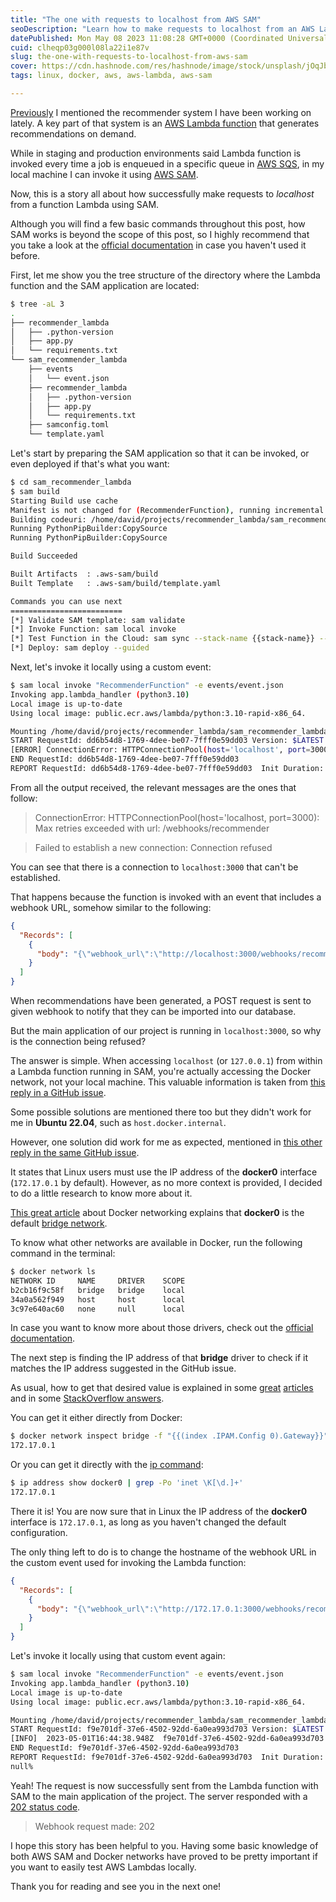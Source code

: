 ```yaml
---
title: "The one with requests to localhost from AWS SAM"
seoDescription: "Learn how to make requests to localhost from an AWS Lambda function using AWS SAM. Find solutions to connection errors when accessing Docker network."
datePublished: Mon May 08 2023 11:08:28 GMT+0000 (Coordinated Universal Time)
cuid: clheqp03g000l08la22i1e87v
slug: the-one-with-requests-to-localhost-from-aws-sam
cover: https://cdn.hashnode.com/res/hashnode/image/stock/unsplash/jOqJbvo1P9g/upload/55361318df08f7b1f5a538710b533f1d.jpeg
tags: linux, docker, aws, aws-lambda, aws-sam

---
```


[Previously](https://blog.davidmontesdeoca.es/the-one-with-access-denied-to-aws-in-production) I mentioned the recommender system I have been working on lately. A key part of that system is an [AWS Lambda function](https://docs.aws.amazon.com/lambda/latest/dg/welcome.html) that generates recommendations on demand.

While in staging and production environments said Lambda function is invoked every time a job is enqueued in a specific queue in [AWS SQS](https://docs.aws.amazon.com/AWSSimpleQueueService/latest/SQSDeveloperGuide/welcome.html), in my local machine I can invoke it using [AWS SAM](https://docs.aws.amazon.com/serverless-application-model/latest/developerguide/what-is-sam.html).

Now, this is a story all about how successfully make requests to _localhost_ from a function Lambda using SAM.

Although you will find a few basic commands throughout this post, how SAM works is beyond the scope of this post, so I highly recommend that you take a look at the [official documentation](https://docs.aws.amazon.com/serverless-application-model/latest/developerguide/using-sam-cli.html) in case you haven't used it before.

First, let me show you the tree structure of the directory where the Lambda function and the SAM application are located:

```bash
$ tree -aL 3
.
├── recommender_lambda
│   ├── .python-version
│   ├── app.py
│   └── requirements.txt
└── sam_recommender_lambda
    ├── events
    │   └── event.json
    ├── recommender_lambda
    │   ├── .python-version
    │   ├── app.py
    │   └── requirements.txt
    ├── samconfig.toml
    └── template.yaml
```

Let's start by preparing the SAM application so that it can be invoked, or even deployed if that's what you want:

```bash
$ cd sam_recommender_lambda
$ sam build
Starting Build use cache
Manifest is not changed for (RecommenderFunction), running incremental build
Building codeuri: /home/david/projects/recommender_lambda/sam_recommender_lambda/recommender_lambda runtime: python3.10 metadata: {} architecture: x86_64 functions: RecommenderFunction
Running PythonPipBuilder:CopySource
Running PythonPipBuilder:CopySource

Build Succeeded

Built Artifacts  : .aws-sam/build
Built Template   : .aws-sam/build/template.yaml

Commands you can use next
=========================
[*] Validate SAM template: sam validate
[*] Invoke Function: sam local invoke
[*] Test Function in the Cloud: sam sync --stack-name {{stack-name}} --watch
[*] Deploy: sam deploy --guided
```

Next, let's invoke it locally using a custom event:

```bash
$ sam local invoke "RecommenderFunction" -e events/event.json
Invoking app.lambda_handler (python3.10)
Local image is up-to-date
Using local image: public.ecr.aws/lambda/python:3.10-rapid-x86_64.

Mounting /home/david/projects/recommender_lambda/sam_recommender_lambda/.aws-sam/build/RecommenderFunction as /var/task:ro,delegated, inside runtime container
START RequestId: dd6b54d8-1769-4dee-be07-7fff0e59dd03 Version: $LATEST
[ERROR] ConnectionError: HTTPConnectionPool(host='localhost', port=3000): Max retries exceeded with url: /webhooks/recommender (Caused by NewConnectionError('<urllib3.connection.HTTPConnection object at 0x7fc17f772bf0>: Failed to establish a new connection: [Errno 111] Connection refused'))
END RequestId: dd6b54d8-1769-4dee-be07-7fff0e59dd03
REPORT RequestId: dd6b54d8-1769-4dee-be07-7fff0e59dd03  Init Duration: 0.16 ms  Duration: 12835.90 ms Billed Duration: 12836 ms Memory Size: 1024 MB  Max Memory Used: 1024 MB
```

From all the output received, the relevant messages are the ones that follow:

> ConnectionError: HTTPConnectionPool(host='localhost, port=3000): Max retries exceeded with url: /webhooks/recommender

> Failed to establish a new connection: Connection refused

You can see that there is a connection to `localhost:3000` that can't be established.

That happens because the function is invoked with an event that includes a webhook URL, somehow similar to the following:

```json
{
  "Records": [
    {
      "body": "{\"webhook_url\":\"http://localhost:3000/webhooks/recommender\", ...}"
    }
  ]
}
```

When recommendations have been generated, a POST request is sent to given webhook to notify that they can be imported into our database.

But the main application of our project is running in `localhost:3000`, so why is the connection being refused?

The answer is simple. When accessing `localhost` (or `127.0.0.1`) from within a Lambda function running in SAM, you're actually accessing the Docker network, not your local machine. This valuable information is taken from [this reply in a GitHub issue](https://github.com/aws/aws-sam-cli/issues/260#issuecomment-357508720).

Some possible solutions are mentioned there too but they didn't work for me in **Ubuntu 22.04**, such as `host.docker.internal`.

However, one solution did work for me as expected, mentioned in [this other reply in the same GitHub issue](https://github.com/aws/aws-sam-cli/issues/260#issuecomment-749765208).

It states that Linux users must use the IP address of the **docker0** interface (`172.17.0.1` by default). However, as no more context is provided, I decided to do a little research to know more about it.

[This great article](https://collabnix.com/a-beginners-guide-to-docker-networking#what-is-docker0-in-terms-of-docker-networking) about Docker networking explains that **docker0** is the default [bridge network](https://docs.docker.com/network/bridge/).

To know what other networks are available in Docker, run the following command in the terminal:

```bash
$ docker network ls
NETWORK ID     NAME     DRIVER    SCOPE
b2cb16f9c58f   bridge   bridge    local
34a0a562f949   host     host      local
3c97e640ac60   none     null      local
```

In case you want to know more about those drivers, check out the [official documentation](https://docs.docker.com/network/#network-drivers).

The next step is finding the IP address of that **bridge** driver to check if it matches the IP address suggested in the GitHub issue.

As usual, how to get that desired value is explained in some [great](https://linuxhandbook.com/get-container-ip/) [articles](https://www.freecodecamp.org/news/how-to-get-a-docker-container-ip-address-explained-with-examples/) and in some [StackOverflow answers](https://stackoverflow.com/a/55224655/1477964).

You can get it either directly from Docker:

```bash
$ docker network inspect bridge -f "{{(index .IPAM.Config 0).Gateway}}"
172.17.0.1
```

Or you can get it directly with the [ip command](https://ubuntu.com/blog/if-youre-still-using-ifconfig-youre-living-in-the-past):

```bash
$ ip address show docker0 | grep -Po 'inet \K[\d.]+'
172.17.0.1
```

There it is! You are now sure that in Linux the IP address of the **docker0** interface is `172.17.0.1`, as long as you haven't changed the default configuration.

The only thing left to do is to change the hostname of the webhook URL in the custom event used for invoking the Lambda function:

```json
{
  "Records": [
    {
      "body": "{\"webhook_url\":\"http://172.17.0.1:3000/webhooks/recommender\", ...}"
    }
  ]
}
```

Let's invoke it locally using that custom event again:

```bash
$ sam local invoke "RecommenderFunction" -e events/event.json
Invoking app.lambda_handler (python3.10)
Local image is up-to-date
Using local image: public.ecr.aws/lambda/python:3.10-rapid-x86_64.

Mounting /home/david/projects/recommender_lambda/sam_recommender_lambda/.aws-sam/build/RecommenderFunction as /var/task:ro,delegated, inside runtime container
START RequestId: f9e701df-37e6-4502-92dd-6a0ea993d703 Version: $LATEST
[INFO]  2023-05-01T16:44:38.948Z  f9e701df-37e6-4502-92dd-6a0ea993d703  Webhook request made: 202
END RequestId: f9e701df-37e6-4502-92dd-6a0ea993d703
REPORT RequestId: f9e701df-37e6-4502-92dd-6a0ea993d703  Init Duration: 0.16 ms  Duration: 12929.60 ms Billed Duration: 12930 ms Memory Size: 1024 MB  Max Memory Used: 1024 MB
null%
```

Yeah! The request is now successfully sent from the Lambda function with SAM to the main application of the project. The server responded with a [202 status code](https://developer.mozilla.org/en-US/docs/Web/HTTP/Status/202).

> Webhook request made: 202

I hope this story has been helpful to you. Having some basic knowledge of both AWS SAM and Docker networks have proved to be pretty important if you want to easily test AWS Lambdas locally.

Thank you for reading and see you in the next one!